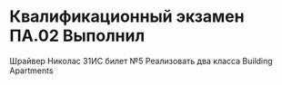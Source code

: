# Квалификационный экзамен ПА.02 Выполнил
Шрайвер Николас 31ИС билет №5
Реализовать два класса 
Building
Apartments
